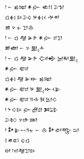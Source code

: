 <div class='block'>
<div class='line'>𒁹 𒀸 𒌗𒉈 𒀭𒅎 𒅗𒋙 𒊒𒈠</div>
<div class='line'>𒌓𒈬 𒄿𒊒𒌒 𒃻𒈬𒌋 𒋩𒉣</div>
<div class='line'>𒂙 𒆳 𒉡 𒋛𒁲</div>
<div class='line'>𒁹 𒀸 𒌓 𒆷 𒅕𒉿 𒀭𒅎 𒄑𒋛</div>
<div class='line'>𒋢𒅥 𒀸 𒆳 𒅅𒅆</div>
<div class='line'>𒁹 𒀸 𒌓 𒆷 𒅕𒉿 𒉏𒄈 𒅁𒊑𒅅</div>
<div class='line'>𒀭𒅎 𒊏𒄑</div>
<div class='line'>𒌓𒈬 𒆷 𒅕𒁍 𒌗𒉈</div>
<div class='line'>𒀭𒅎 𒊏𒄑 𒃻 𒅅𒁍𒌋𒉌</div>
<div class='line'>𒀭𒅎 𒊏𒄑 𒀀𒈾 𒍮𒌨𒄭</div>
<div class='line'>𒁹 𒈨𒄭𒄿 𒅎𒍇𒇻 𒀉𒁉</div>
<div class='line'>𒊒𒁴 𒆳𒈥𒌅</div>
<div class='line'>𒁹 𒀯𒉌𒁁𒀀𒉡 𒀸 𒊮 𒀯𒀠𒈜 𒁺</div>
<div class='line'>𒋙 𒌑𒆗 𒌒𒌓</div>
<div class='line'>𒊭 𒁹𒁀𒆷𒋛𒄿</div>
</div>